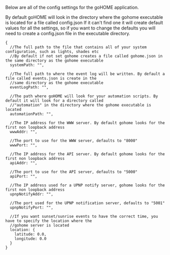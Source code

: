 Below are all of the config settings for the goHOME application.

By default goHOME will look in the directory where the gohome executable is located for a file called config.json If it can't find one it will create default values for all the settings, so if you want to change the defaults you will need to create a config.json file in the executable directory.

```json5
{
  //The full path to the file that contains all of your system configuration, such as lights, shades etc
  //By default if not set gohome creates a file called gohome.json in the same directory as the gohome executable
  systemPath: "",

  //The full path to where the event log will be written. By default a file called events.json is create in the 
  //same directory as the gohome executable
  eventLogPath: "",

  //The path where goHOME will look for your automation scripts. By default it will look for a directory called
  //"automation" in the directory where the gohome executable is located
  automationPath: "",

  //The IP address for the WWW server. By default gohome looks for the first non loopback address
  wwwAddr: "",

  //The port to use for the WWW server, defaults to "8000"
  wwwPort: "",

  //The IP address for the API server. By default gohome looks for the first non loopback address
  apiAddr: "",

  //The port to use for the API server, defaults to "5000"
  apiPort: "",

  //The IP address used for a UPNP notify server, gohome looks for the first non loopback address
  upnpNotifyAddr: "",

  //The port used for the UPNP notification server, defaults to "5001"
  upnpNotifyPort: "",

  //If you want sunset/sunrise events to have the correct time, you have to specify the location where the 
  //gohome server is located
  location: {
    latitude: 0.0,
    longitude: 0.0
  }
}
```
